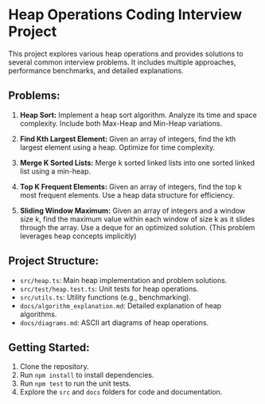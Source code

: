 # Heap Operations Coding Interview Project

This project explores various heap operations and provides solutions to several common interview problems.  It includes multiple approaches, performance benchmarks, and detailed explanations.

## Problems:

1. **Heap Sort:** Implement a heap sort algorithm. Analyze its time and space complexity.  Include both Max-Heap and Min-Heap variations.

2. **Find Kth Largest Element:**  Given an array of integers, find the kth largest element using a heap.  Optimize for time complexity.

3. **Merge K Sorted Lists:**  Merge k sorted linked lists into one sorted linked list using a min-heap.

4. **Top K Frequent Elements:** Given an array of integers, find the top k most frequent elements. Use a heap data structure for efficiency.

5. **Sliding Window Maximum:** Given an array of integers and a window size k, find the maximum value within each window of size k as it slides through the array.  Use a deque for an optimized solution. (This problem leverages heap concepts implicitly)

## Project Structure:

* `src/heap.ts`: Main heap implementation and problem solutions.
* `src/test/heap.test.ts`: Unit tests for heap operations.
* `src/utils.ts`: Utility functions (e.g., benchmarking).
* `docs/algorithm_explanation.md`: Detailed explanation of heap algorithms.
* `docs/diagrams.md`: ASCII art diagrams of heap operations.

## Getting Started:

1. Clone the repository.
2. Run `npm install` to install dependencies.
3. Run `npm test` to run the unit tests.
4. Explore the `src` and `docs` folders for code and documentation.
